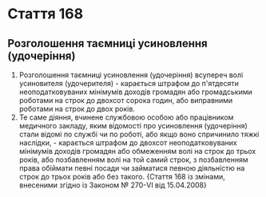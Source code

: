 Cтаття 168
====
Розголошення таємниці усиновлення (удочеріння)
----
1. Розголошення таємниці усиновлення (удочеріння) всупереч волі усиновителя (удочерителя) -
карається штрафом до п'ятдесяти неоподатковуваних мінімумів доходів громадян або громадськими роботами на строк до двохсот сорока годин, або виправними роботами на строк до двох років.
2. Те саме діяння, вчинене службовою особою або працівником медичного закладу, яким відомості про усиновлення (удочеріння) стали відомі по службі чи по роботі, або якщо воно спричинило тяжкі наслідки, -
карається штрафом до двохсот неоподатковуваних мінімумів доходів громадян або обмеженням волі на строк до трьох років, або позбавленням волі на той самий строк, з позбавленням права обіймати певні посади чи займатися певною діяльністю на строк до трьох років або без такого.
{Стаття 168 із змінами, внесеними згідно із Законом № 270-VI від 15.04.2008}
